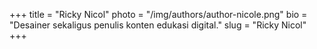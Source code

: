+++
title = "Ricky Nicol"
photo = "/img/authors/author-nicole.png"
bio = "Desainer sekaligus penulis konten edukasi digital."
slug = "Ricky Nicol"
+++
